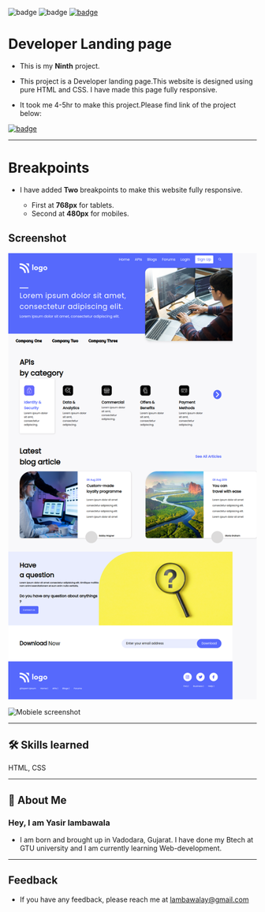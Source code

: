 ![badge](https://img.shields.io/badge/MADE%20WITH-HTML%20%26%20CSS-blue)
![badge](https://img.shields.io/badge/TIME%20TAKEN-4--5hrs-red)
[![badge](https://img.shields.io/badge/SEE%20DEMO%20-VISIT-green)](https://project9-27722.netlify.app/)

# Developer Landing page

- This is my **Ninth** project.

- This project is a Developer landing page.This website is designed using pure HTML and CSS. I have made this page fully responsive.

- It took me 4-5hr to make this project.Please find link of the project below:

[![badge](https://img.shields.io/badge/LINK%20OF-PROJECT--9-purple)](https://project9-27722.netlify.app/)

---

# Breakpoints

- I have added **Two** breakpoints to make this website fully responsive.

  - First at **768px** for tablets.
  - Second at **480px** for mobiles.

## Screenshot

![App Screenshot](./project-9%20ss/whole_page.png)

![Mobiele screenshot]()

---

## 🛠 Skills learned

HTML, CSS

---

## 🚀 About Me

### Hey, I am Yasir lambawala

- I am born and brought up in Vadodara, Gujarat. I have done my Btech at GTU university and I am currently learning Web-development.

---

## Feedback

- If you have any feedback, please reach me at lambawalay@gmail.com
